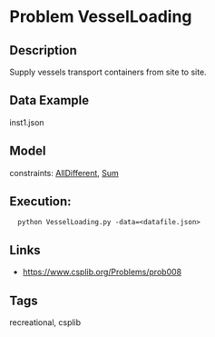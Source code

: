 # Problem VesselLoading
## Description
Supply vessels transport containers from site to site.

## Data Example
  inst1.json

## Model
  constraints: [AllDifferent](http://pycsp.org/documentation/constraints/AllDifferent), [Sum](http://pycsp.org/documentation/constraints/Sum)

## Execution:
```
  python VesselLoading.py -data=<datafile.json>
```

## Links
 - https://www.csplib.org/Problems/prob008

## Tags
  recreational, csplib
